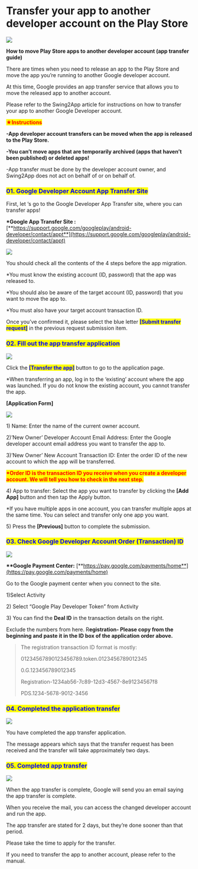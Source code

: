 # Transfer your app to another developer account on the Play Store

![](https://support.swing2app.com/wp-content/uploads/2018/09/app\_trans.png)

**How to move Play Store apps to another developer account (app transfer guide)**

There are times when you need to release an app to the Play Store and move the app you’re running to another Google developer account.

At this time, Google provides an app transfer service that allows you to move the released app to another account.

Please refer to the Swing2App article for instructions on how to transfer your app to another Google Developer account.

<mark style="color:red;">**★Instructions**</mark>

**-App developer account transfers can be moved when the app is released to the Play Store.**

**-You can’t move apps that are temporarily archived (apps that haven’t been published) or deleted apps!**

\-App transfer must be done by the developer account owner, and Swing2App does not act on behalf of or on behalf of.



### <mark style="color:blue;">**01. Google Developer Account App Transfer Site**</mark>

First, let ‘s go to the Google Developer App Transfer site, where you can transfer apps!

**\*Google App Transfer Site :** [**https://support.google.com/googleplay/android-developer/contact/appt**](https://support.google.com/googleplay/android-developer/contact/appt)

![](https://support.swing2app.com/wp-content/uploads/2018/09/%EC%98%81%EB%AC%B8\_%EC%95%B1%EC%9D%B4%EC%A0%841.png)

You should check all the contents of the 4 steps before the app migration.

\*You must know the existing account (ID, password) that the app was released to.

\*You should also be aware of the target account (ID, password) that you want to move the app to.

\*You must also have your target account transaction ID.

Once you’ve confirmed it, please select the blue letter <mark style="color:blue;">**\[Submit transfer request]**</mark>  in the previous request submission item.



### <mark style="color:blue;">**02. Fill out the app transfer application**</mark>

![](https://support.swing2app.com/wp-content/uploads/2018/09/%EC%95%B1%EC%9D%B4%EC%A0%841\_en.png)

Click the <mark style="color:blue;">**\[Transfer the app]**</mark> button to go to the application page.

\*When transferring an app, log in to the ‘existing’ account where the app was launched. If you do not know the existing account, you cannot transfer the app.



**\[Application Form]**

![](https://support.swing2app.com/wp-content/uploads/2018/09/%EC%95%B1%EC%9D%B4%EC%A0%842\_en.png)

1\) Name: Enter the name of the current owner account.

2\)’New Owner’ Developer Account Email Address: Enter the Google developer account email address you want to transfer the app to.

3\)’New Owner’ New Account Transaction ID: Enter the order ID of the new account to which the app will be transferred.

<mark style="color:red;">**\*Order ID is the transaction ID you receive when you create a developer account. We will tell you how to check in the next step.**</mark>

4\) App to transfer: Select the app you want to transfer by clicking the **\[Add App]** button and then tap the Apply button.

\*If you have multiple apps in one account, you can transfer multiple apps at the same time. You can select and transfer only one app you want.

5\) Press the **\[Previous]** button to complete the submission.



### <mark style="color:blue;">**03. Check Google Developer Account Order (Transaction) ID**</mark>

![](https://support.swing2app.com/wp-content/uploads/2018/09/%EC%98%81%EB%AC%B8\_%EC%95%B1%EC%9D%B4%EC%A0%843.png)

**\*\*Google Payment Center:** [**https://pay.google.com/payments/home**](https://pay.google.com/payments/home)

Go to the Google payment center when you connect to the site.

1\)Select Activity

2\) Select “Google Play Developer Token” from Activity

3\) You can find the **Deal ID** in the transaction details on the right.

Exclude the numbers from here. R**egistration- Please copy from the beginning and paste it in the ID box of the application order above.**

> The registration transaction ID format is mostly:
>
> 01234567890123456789.token.0123456789012345
>
> 0.G.123456789012345
>
> Registration-1234ab56-7c89-12d3-4567-8e91234567f8
>
> PDS.1234-5678-9012-3456



### <mark style="color:blue;">**04. Completed the application transfer**</mark>

![](https://support.swing2app.com/wp-content/uploads/2018/09/%EC%95%B1%EC%9D%B4%EC%A0%843\_en.png)

You have completed the app transfer application.

The message appears which says that the transfer request has been received and the transfer will take approximately two days.



### <mark style="color:blue;">**05. Completed app transfer**</mark>

![](https://support.swing2app.com/wp-content/uploads/2018/09/%EC%98%81%EB%AC%B8\_%EC%95%B1%EC%9D%B4%EC%A0%844.png)

When the app transfer is complete, Google will send you an email saying the app transfer is complete.

When you receive the mail, you can access the changed developer account and run the app.



The app transfer are stated for 2 days, but they’re done sooner than that period.

Please take the time to apply for the transfer.

If you need to transfer the app to another account, please refer to the manual.
